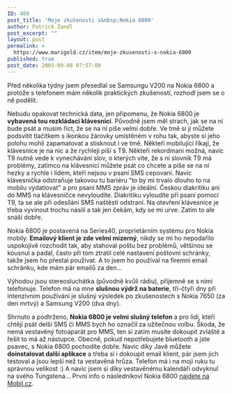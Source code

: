 ```yaml
---
ID: 489
post_title: 'Moje zkušenosti s&nbsp;Nokia 6800'
author: Patrick Zandl
post_excerpt: ""
layout: post
permalink: >
  https://www.marigold.cz/item/moje-zkusenosti-s-nokia-6800
published: true
post_date: 2003-09-08 07:57:00
---
```

<P>Před několika týdny jsem přesedlal se Samsungu V200 na Nokia 6800 a protože s telefonem mám několik praktických zkušeností, rozhodl jsem se o ně podělit. </P>
<P>Nebudu opakovat technická data, jen připomenu, že Nokia 6800 je <STRONG>vybavená tou rozkládací klávesnicí</STRONG>. Původně jsem měl strach, jak se na ní bude psát a musím říct, že se na ní píše velmi dobře. Ve tmě si ji můžete podsvítit tlačítkem s ikonkou žárovky umístěném v rohu tak, abyste si jeho polohu mohli zapamatovat a stisknout i ve tmě. Někteří mobilující říkají, že klávesnice je na nic a že rychleji píší s T9. Někteří rekordmani možná, navíc T9 nutně vede k vynechávání slov, o kterých víte, že s ní slovník T9 má problémy, zatímco na klávesnici můžete psát co chcete a píše se na ní hezky a rychle i lidem, kteří nejsou v psaní SMS cepovaní. Navíc klávesnička odstraňuje takovou tu bariéru "to by mi trvalo dlouho to na mobilu vydatlovat" a pro psaní MMS zpráv je ideální. Českou diakritiku ani do MMS na klávesničce nevyloudíte. Diakritiku vyloudíte při psaní pomocí T9, ta se ale při odesílání SMS naštěstí odstraní. Na otevření klávesnice je třeba vyvinout trochu násilí a tak jen čekám, kdy se mi urve. Zatím to ale snáší dobře. </P>
<P>Nokia 6800 je postavená na Series40, proprietárním systému pro Nokia mobily. <STRONG>Emailový klient je zde velmi mizerný</STRONG>, nikdy se mi ho nepodařilo uspokojivě rozchodit tak, aby stahoval poštu bez problémů, většinou se kousnul a padal, často při tom ztratil celé nastavení poštovní schránky, takže jsem ho přestal používat. A to jsem ho používal na firemní email schránku, kde mám pár emailů za den...</P>
<P>Výhodou jsou stereosluchátka (původně kvůli rádiu), příjemně se s nimi telefonuje. Telefon má na mne <STRONG>slušnou výdrž na baterie</STRONG>, tři-čtyři dny při intenzivním používání je slušný výsledek po zkušenostech s Nokia 7650 (za den mrtvý) a Samsung V200 (dva dny). </P>
<P>Shrnuto a podtrženo, <STRONG>Nokia 6800 je velmi slušný telefon</STRONG> a pro lidi, kteří chtějí psát delší SMS či MMS&#160;bych&#160;ho&#160;označil za užitečnou volbu.&#160;Škoda, že nemá vestavěný fotoaparát pro MMS, ten si zatím musíte dokoupit zvláště a řešit to má až nástupce. Obecně, pokud nepotřebujete bluetooth a jste psavec, s Nokia 6800 pochodíte dobře. Navíc díky Javě můžete <STRONG>doinstalovat další aplikace</STRONG> a třeba si i dokoupit email klient, pár jsem jich testoval a jsou lepší než ta vestavěná hrůza. Telefon má i na moji ruku tu správnou velikost :) A navíc jsem si díky vestavěnému kalendáři odvyknul na svého Tungstena... První info o následníkovi Nokia 6800 <A href="http://mobil.idnes.cz/mobilni_komunikace/mobilni_telefony/abecedni_prehled_mt/nokia/nokia6850nastupce6800030907.html" target=_blank>najdete na Mobil.cz</A>.</P>